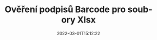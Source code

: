 ---
############################# Static ############################
layout: "auto-gen-signature"
date: 2022-03-01T15:12:22
draft: false
operation: Verify
signaturetype: Barcode
fileformat: Xlsx
productName: Java
lang: cs
productCode: java
otherformats: pdf doc docx docm dot dotm dotx odt ott rtf xls xlsx xlsm xlsb csv ods ots xltx xltm ppt pptx pps ppsx odp otp potx potm pptm ppsm png jpg bmp gif tiff svg webp wmf
breadcrumb: Put Barcode signature on Xlsx for Java

############################# Head ############################
head_title: "Ověření podpisů Barcode pro soubory Xlsx prostřednictvím Java"
head_description: "Použijte pouze několik řádků kódu Java k ověření dokumentů Xlsx a jejich podpisů Barcode."

############################# Header ############################
title: "Ověření podpisů Barcode pro soubory Xlsx"
description: "API pro Java poskytuje příležitost ověřit podpisy Barcode v dokumentech Xlsx. Ověření elektronických podpisů ve vašich dokumentech Xlsx může být provedeno rychle a snadno."
bg_image: "https://cms.admin.containerize.com/templates/aspose/App_Themes/V3/images/bg/header1.png"
bg_overlay: false
button:
    enable: true

############################# SubMenu ############################
submenu:
    enable: true

    left:
        img_alt: "GroupDocs.Signature for Java"
        image: "https://cms.admin.containerize.com/templates/groupdocs/images/product-logos/90x90-noborder/groupdocs-signature-java.png"
        product: "GroupDocs.Signature"
        platform: "Java"



############################# About ############################
about:
    enable: true
    title: "Objevte nové funkce API GroupDocs.Signature for Java"
    content: |
        [GroupDocs.Signature for Java](https://products.groupdocs.com/signature/java/) API poskytuje širokou škálu způsobů zpracování mnoha formátů dokumentů pomocí elektronických podpisů. Je podporováno mnoho typů digitálních podpisů, jako jsou texty, obrázky, digitální certifikáty, čárové kódy, QR kódy, razítka nebo metadata. Zákazníci mohou přidávat, odstraňovat, upravovat, ověřovat nebo prohledávat digitální podpisy v souborech PDF, dokumentech MS Word, sešitech MS Excel, prezentacích MS PowerPoint, souborech Adobe Photoshop a různých formátech obrázků. K dispozici je úžasný počet dalších funkcí a nastavení.
    

############################# Steps ############################
steps:
    enable: true
    title_left: "Jak ověřit podpisy Barcode ve vašem dokumentu Xlsx"
    content_left: |
        [GroupDocs.Signature for Java](https://products.groupdocs.com/signature/java/) obsahuje užitečné funkce, jako je ověřování podpisů Barcode umístěných v dokumentech Xlsx. Využijte tuto příležitost bez implementace dalšího kódu.
        
        * Nejprve vytvořte instanci třídy Signature poskytující jako parametr konstruktoru cestu k dokumentu, který má být ověřen.
        * Za druhé, vytvořte nový objekt VerifyOptions a nastavte všechny požadované vlastnosti.
        * Nakonec vyvolejte metodu Verify objektu Signature předávající instanci VerifyOptions.
        * Poté zpracujte výsledky ověření.

    title_right: "Požadavky na systém"
    content_right: |
        GroupDocs.Signature for Java jsou podporovány na všech hlavních platformách a operačních systémech. Před spuštěním níže uvedeného kódu se prosím ujistěte, že máte ve svém systému nainstalovány následující předpoklady.

        * Operační systémy: Microsoft Windows, Linux, MacOS
        * Vývojová prostředí: NetBeans, Intellij IDEA, Eclipse, etc.
        * Java runtime: J2SE 6.0 and above
        * Stáhněte si nejnovější verzi GroupDocs.Signature for Java z [Maven](https://repository.groupdocs.com/webapp/#/artifacts/browse/tree/General/repo/com/groupdocs/groupdocs-signature)
         
    code: |
        ```java    
                
        // Set up input Xlsx file
        String filePath = "input.xlsx";

        // Instantiate Signature for input file
        Signature signature = new Signature(filePath);

        //Provide verification options
        BarcodeVerifyOptions options = new BarcodeVerifyOptions();

        // process only specified page 
        options.setPageNumber(2);
        options.setAllPages(false);
        // specify text match type
        options.setMatchType(TextMatchType.Contains);
        // specify text pattern to search
        options.setText("Special signature");
                            
        // Verify document signatures
        VerificationResult result = signature.verify(options);

        //process result
        if (result.isValid())
        {
            //..
        }

        ```

############################# Demos ############################
demos:
    enable: true
    title: "Podepisování pomocí Barcode podpisů Živá ukázka"
    content: |
       Přidejte různé elektronické podpisy do souboru Xlsx právě teď na webu [GroupDocs.Signature App](https://products.groupdocs.app/signature/family).          

############################# More Formats ############################
more_formats:
    enable: true
    title: "Ověřte další podpisy Barcode pomocí Java"
    content: |
        "Ověřování elektronických podpisů umístěných v různých dokumentech. Zkontrolujte kvalitu podpisů v oblíbených formátech souborů, jak je uvedeno níže."
    format: 
       
       
back_to_top:
    enable: true
---